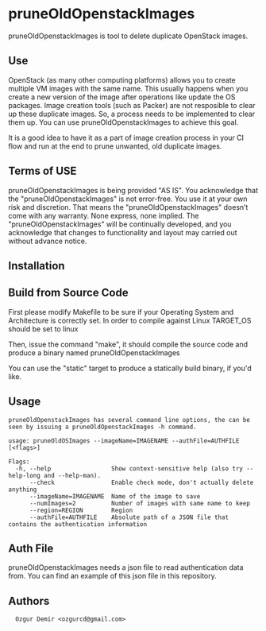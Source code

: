 # pruneOldOpenstackImages

pruneOldOpenstackImages is tool to delete duplicate OpenStack images.

## Use

OpenStack (as many other computing platforms) allows you to create multiple VM images with the same name. This usually happens when you create a new version of the image after operations like update the OS packages. Image creation tools (such as Packer) are not resposible to clear up these duplicate images. So, a process needs to be implemented to clear them up. You can use pruneOldOpenstackImages to achieve this goal.

It is a good idea to have it as a part of image creation process in your CI flow and run at the end to prune unwanted, old duplicate images.

## Terms of USE

pruneOldOpenstackImages is being provided "AS IS".  You acknowledge that the "pruneOldOpenstackImages" is not error-free. You use it at your own risk and discretion. That means the "pruneOldOpenstackImages" doesn’t come with any warranty. None express, none implied. The "pruneOldOpenstackImages" will be continually developed, and you acknowledge that changes to functionality and layout may carried out without advance notice. 

## Installation

## Build from Source Code

First please modify Makefile to be sure if your Operating System and Architecture is correctly set. In order to compile against Linux TARGET_OS should be set to linux

Then, issue the command "make", it should compile the source code and produce a binary named pruneOldOpenstackImages

You can use the "static" target to produce a statically build binary, if you'd like.

## Usage

```
pruneOldOpenstackImages has several command line options, the can be seen by issuing a pruneOldOpenstackImages -h command.

usage: pruneOldOSImages --imageName=IMAGENAME --authFile=AUTHFILE [<flags>]

Flags:
  -h, --help                 Show context-sensitive help (also try --help-long and --help-man).
      --check                Enable check mode, don't actually delete anything
      --imageName=IMAGENAME  Name of the image to save
      --numImages=2          Number of images with same name to keep
      --region=REGION        Region
      --authFile=AUTHFILE    Absolute path of a JSON file that contains the authentication information
```

## Auth File

pruneOldOpenstackImages needs a json file to read authentication data from. You can find an example of this json file in this repository.

## Authors

      Ozgur Demir <ozgurcd@gmail.com>
